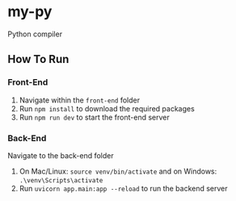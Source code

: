 # my-py
Python compiler

## How To Run

### Front-End
1. Navigate within the ```front-end``` folder
2. Run ```npm install``` to download the required packages
3. Run ```npm run dev``` to start the front-end server

### Back-End 
Navigate to the back-end folder
1. On Mac/Linux: ```source venv/bin/activate``` and on Windows: ```.\venv\Scripts\activate```
2. Run ```uvicorn app.main:app --reload``` to run the backend server
